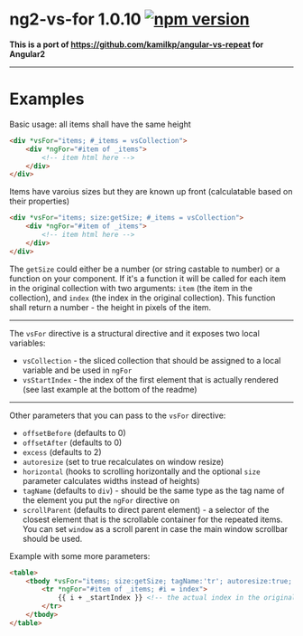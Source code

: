 ng2-vs-for 1.0.10 [![npm version](https://badge.fury.io/js/ng2-vs-for.svg)](https://badge.fury.io/js/ng2-vs-for)
===

**This is a port of https://github.com/kamilkp/angular-vs-repeat for Angular2**

---

Examples
===

Basic usage:
all items shall have the same height

```html
<div *vsFor="items; #_items = vsCollection">
    <div *ngFor="#item of _items">
        <!-- item html here -->
    </div>
</div>
```

Items have varoius sizes but they are known up front (calculatable based on their properties)

```html
<div *vsFor="items; size:getSize; #_items = vsCollection">
    <div *ngFor="#item of _items">
        <!-- item html here -->
    </div>
</div>
```

The `getSize` could either be a number (or string castable to number) or a function on your component. If it's a function it will be called for each item in the original collection with two arguments: `item` (the item in the collection), and `index` (the index in the original collection). This function shall return a number - the height in pixels of the item.

---

The `vsFor` directive is a structural directive and it exposes two local variables:

- `vsCollection` - the sliced collection that should be assigned to a local variable and be used in `ngFor`
- `vsStartIndex` - the index of the first element that is actually rendered (see last example at the bottom of the readme)

---

Other parameters that you can pass to the `vsFor` directive:

 - `offsetBefore` (defaults to 0)
 - `offsetAfter` (defaults to 0)
 - `excess` (defaults to 2)
 - `autoresize` (set to true recalculates on window resize)
 - `horizontal` (hooks to scrolling horizontally and the optional `size` parameter calculates widths instead of heights)
 - `tagName` (defaults to `div`) - should be the same type as the tag name of the element you put the `ngFor` directive on
 - `scrollParent` (defaults to direct parent element) - a selector of the closest element that is the scrollable container for the repeated items. You can set `window` as a scroll parent in case the main window scrollbar should be used.
 
Example with some more parameters:

```html
<table>
    <tbody *vsFor="items; size:getSize; tagName:'tr'; autoresize:true; scrollParent:'window'; excess:3; #_items = vsCollection; #_startIndex = vsStartIndex">
        <tr *ngFor="#item of _items; #i = index">
            {{ i + _startIndex }} <!-- the actual index in the original collection  -->
        </tr>
    </tbody>
</table>
```
